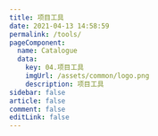 ```yaml
---
title: 项目工具
date: 2021-04-13 14:58:59
permalink: /tools/
pageComponent:
  name: Catalogue
  data:
    key: 04.项目工具
    imgUrl: /assets/common/logo.png
    description: 项目工具
sidebar: false
article: false
comment: false
editLink: false
---
```

